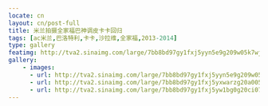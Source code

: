 ```yaml
---
locate: cn
layout: cn/post-full
title: 米兰拍摄全家福巴神调皮卡卡回归
tags: [ac米兰,巴洛特利,卡卡,沙拉维,全家福,2013-2014]
type: gallery
featimg: http://tva2.sinaimg.com/large/7bb8bd97gy1fxj5yyn5e9g209w05k7wj.gif
gallery:
    - images:
      - url: http://tva2.sinaimg.com/large/7bb8bd97gy1fxj5yyn5e9g209w05k7wj.gif
      - url: http://tva2.sinaimg.com/large/7bb8bd97gy1fxj5yxwarzg20a005nnpf.gif
      - url: http://tva2.sinaimg.com/large/7bb8bd97gy1fxj5yw1bg0g20ci071u0x.gif
---
```

